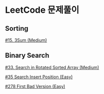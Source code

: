 # LeetCode 문제풀이

## Sorting
[#15. 3Sum (Medium)](https://github.com/CheolWoongChoi/Algorithms/issues/15)


## Binary Search
[#33. Search in Rotated Sorted Array (Medium)](https://github.com/CheolWoongChoi/Algorithms/issues/16)

[#35 Search Insert Position (Easy)](https://github.com/CheolWoongChoi/Algorithms/issues/11)

[#278 First Bad Version (Easy)](https://github.com/CheolWoongChoi/Algorithms/issues/12)
